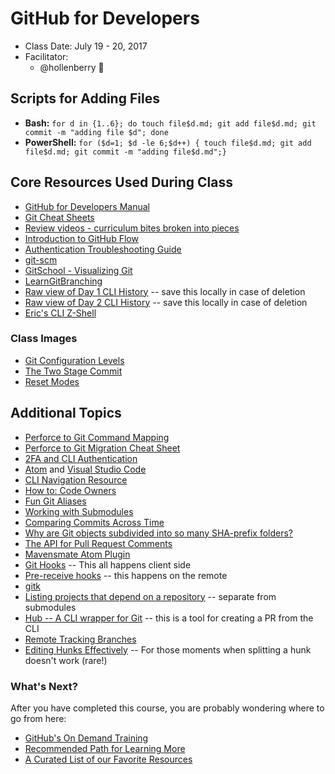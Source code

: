 # GitHub for Developers

- Class Date: July 19 - 20, 2017
- Facilitator:
  - @hollenberry :microphone:

## Scripts for Adding Files

- **Bash:** `for d in {1..6}; do touch file$d.md; git add file$d.md; git commit -m "adding file $d"; done`
- **PowerShell:** `for ($d=1; $d -le 6;$d++) { touch file$d.md; git add file$d.md; git commit -m "adding file$d.md";}`

## Core Resources Used During Class

- [GitHub for Developers Manual](https://github.github.io/training-manual/)
- [Git Cheat Sheets](https://services.github.com/resources/)
- [Review videos - curriculum bites broken into pieces](https://www.youtube.com/playlist?list=PLg7s6cbtAD16Pgp6WIVfX4VsGI-xyWkMz)
- [Introduction to GitHub Flow](https://guides.github.com/introduction/flow/)
- [Authentication Troubleshooting Guide](https://help.github.com/categories/authenticating-to-github/)
- [git-scm](https://git-scm.com)
- [GitSchool - Visualizing Git](http://git-school.github.io/visualizing-git/)
- [LearnGitBranching](http://learngitbranching.js.org/?NODEMO)
- [Raw view of Day 1 CLI History](https://raw.githubusercontent.com/githubschool/ideal-train/master/day1shellhistory.md) -- save this locally in case of deletion
- [Raw view of Day 2 CLI History](https://raw.githubusercontent.com/githubschool/ideal-train/master/day2shellhistory.md) -- save this locally in case of deletion
- [Eric's CLI Z-Shell](https://github.com/sorin-ionescu/prezto)

### Class Images
- [Git Configuration Levels](https://services.github.com/on-demand/images/config-levels.jpg)
- [The Two Stage Commit](https://services.github.com/on-demand/images/two-stage-commit-a.jpg)
- [Reset Modes](https://services.github.com/on-demand/images/reset-modes.jpg)


## Additional Topics

- [Perforce to Git Command Mapping](https://www.perforce.com/perforce/r15.1/manuals/dvcs/_git_perforce_command_mappings.html)
- [Perforce to Git Migration Cheat Sheet](https://github.com/githubschool/ideal-train/blob/master/perforcetogitmigrationcheatsheet.md)
- [2FA and CLI Authentication](https://help.github.com/articles/providing-your-2fa-authentication-code/#through-the-command-line)
- [Atom](https://atom.io/) and [Visual Studio Code](https://code.visualstudio.com/)
- [CLI Navigation Resource](https://services.github.com/on-demand/downloads/github-bash-cheat-sheet/)
- [How to: Code Owners](https://help.github.com/articles/about-codeowners/)
- [Fun Git Aliases](http://haacked.com/archive/2014/07/28/github-flow-aliases/)
- [Working with Submodules](https://github.com/blog/2104-working-with-submodules)
- [Comparing Commits Across Time](https://help.github.com/articles/comparing-commits-across-time/)
- [Why are Git objects subdivided into so many SHA-prefix folders?](https://softwareengineering.stackexchange.com/questions/301400/why-is-the-git-git-objects-folder-subdivided-in-many-sha-prefix-folders)
- [The API for Pull Request Comments](https://developer.github.com/v3/pulls/comments/)
- [Mavensmate Atom Plugin](https://github.com/joeferraro/MavensMate-Atom)
- [Git Hooks](https://git-scm.com/book/en/v2/Customizing-Git-Git-Hooks) -- This all happens client side
- [Pre-receive hooks](https://help.github.com/enterprise/2.10/admin/guides/developer-workflow/creating-a-pre-receive-hook-script/) -- this happens on the remote
- [gitk](https://git-scm.com/docs/gitk)
- [Listing projects that depend on a repository](https://help.github.com/articles/listing-the-projects-that-depend-on-a-repository/) -- separate from submodules
- [Hub -- A CLI wrapper for Git](https://hub.github.com/) -- this is a tool for creating a PR from the CLI
- [Remote Tracking Branches](https://git-scm.com/book/en/v2/Git-Branching-Remote-Branches)
- [Editing Hunks Effectively](https://stackoverflow.com/questions/6276752/can-i-split-an-already-split-hunk-with-git/37769129#37769129) -- For those moments when splitting a hunk doesn't work (rare!)

### What's Next?

After you have completed this course, you are probably wondering where to go from here:

- [GitHub's On Demand Training](https://services.github.com/on-demand/)
- [Recommended Path for Learning More](https://services.github.com/on-demand/path/)
- [A Curated List of our Favorite Resources](https://services.github.com/classnotes/)
